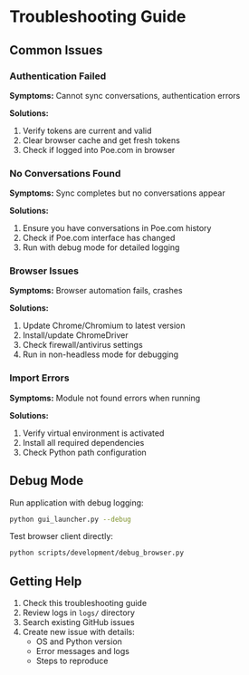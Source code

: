 # Troubleshooting Guide

## Common Issues

### Authentication Failed

**Symptoms:** Cannot sync conversations, authentication errors

**Solutions:**
1. Verify tokens are current and valid
2. Clear browser cache and get fresh tokens
3. Check if logged into Poe.com in browser

### No Conversations Found

**Symptoms:** Sync completes but no conversations appear

**Solutions:**
1. Ensure you have conversations in Poe.com history
2. Check if Poe.com interface has changed
3. Run with debug mode for detailed logging

### Browser Issues

**Symptoms:** Browser automation fails, crashes

**Solutions:**
1. Update Chrome/Chromium to latest version
2. Install/update ChromeDriver
3. Check firewall/antivirus settings
4. Run in non-headless mode for debugging

### Import Errors

**Symptoms:** Module not found errors when running

**Solutions:**
1. Verify virtual environment is activated
2. Install all required dependencies
3. Check Python path configuration

## Debug Mode

Run application with debug logging:
```bash
python gui_launcher.py --debug
```

Test browser client directly:
```bash
python scripts/development/debug_browser.py
```

## Getting Help

1. Check this troubleshooting guide
2. Review logs in `logs/` directory
3. Search existing GitHub issues
4. Create new issue with details:
   - OS and Python version
   - Error messages and logs
   - Steps to reproduce
